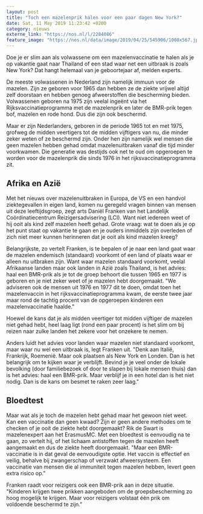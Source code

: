 ```yaml
---
layout: post
title: "Toch een mazelenprik halen voor een paar dagen New York?"
date: Sat, 11 May 2019 11:23:42 +0200
category: nieuws
externe_link: "https://nos.nl/l/2284086"
feature_image: "https://nos.nl/data/image/2019/04/25/545906/1008x567.jpg"
---
```


<p>Doe je er slim aan als volwassene om een mazelenvaccinatie te halen als je op vakantie gaat naar Thailand of een stad waar net een uitbraak is zoals New York? Dat hangt helemaal van je geboortejaar af, melden experts.</p>
<p>De meeste volwassenen in Nederland zijn namelijk immuun voor de mazelen. Zijn ze geboren voor 1965 dan hebben ze de ziekte vrijwel altijd zelf doorstaan en hebben genoeg afweerstoffen die bescherming bieden. Volwassenen geboren na 1975 zijn veelal ingeënt via het Rijksvaccinatieprogramma met de mazelenprik en later de BMR-prik tegen bof, mazelen en rode hond. Dus die zijn ook beschermd.</p>
<p>Maar er zijn Nederlanders, geboren in de periode 1965 tot en met 1975, grofweg de midden veertigers tot de midden vijftigers van nu, die minder zeker weten of ze beschermd zijn. Onder hen zijn namelijk wel mensen die geen mazelen hebben gehad omdat mazelenuitbraken vanaf die tijd minder voorkwamen. Die generatie was destijds ook net te oud om opgeroepen te worden voor de mazelenprik die sinds 1976 in het rijksvaccinatieprogramma zit.</p>
<h2>Afrika en Azië</h2>
<p>Met het nieuws over mazelenuitbraken in Europa, de VS en een handvol ziektegevallen in eigen land, komen nu geregeld vragen binnen van mensen uit deze leeftijdsgroep, zegt arts Daniël Franken van het Landelijk Coördinatiecentrum Reizigersadvisering (LCI). Want niet iedereen weet of hij ooit als kind zelf mazelen heeft gehad. Grote vraag: wat te doen als je op het punt staat op vakantie te gaan en je ouders inmiddels zijn overleden of zich niet meer kunnen herinneren dat je ooit als kind mazelen kreeg?</p>
<p>Belangrijkste, zo vertelt Franken, is te bepalen of je naar een land gaat waar de mazelen endemisch (standaard) voorkomt of een land of plaats waar er alleen nu uitbraken zijn. Want waar mazelen standaard voorkomt, veelal Afrikaanse landen maar ook landen in Azië zoals Thailand, is het advies: haal een BMR-prik als je tot de groep behoort die tussen 1965 en 1977 is geboren en je niet zeker weet of je mazelen hebt doorgemaakt. "We adviseren ook de mensen uit 1976 en 1977 dit te doen, omdat toen het mazelenvaccin in het rijksvaccinatieprogramma kwam, de eerste twee jaar maar rond de tachtig procent van de opgeroepen kinderen een mazelenvaccinatie haalde."</p>
<p>Hoewel de kans dat je als midden veertiger tot midden vijftiger de mazelen niet gehad hebt, heel laag ligt (rond een paar procent) is het slim om bij reizen naar zulke landen het zekere voor het onzekere te nemen.</p>
<p>Anders luidt het advies voor landen waar mazelen niet standaard voorkomt, maar waar nu wel een uitbraak is, legt Franken uit. "Denk aan Italië, Frankrijk, Roemenië. Maar ook plaatsen als New York en Londen. Dan is het belangrijk om te kijken waar je verblijft. Bevind je je veel onder de lokale bevolking (door familiebezoek of door te slapen bij lokale mensen thuis) dan is het advies: haal een BMR-prik. Maar verblijf je in een hotel dan is het niet nodig. Dan is de kans om besmet te raken zeer laag."</p>
<h2>Bloedtest</h2>
<p>Maar wat als je toch de mazelen hebt gehad maar het gewoon niet weet. Kan een vaccinatie dan geen kwaad? Zijn er geen andere methodes om te checken of je ooit de ziekte hebt doorgemaakt? Rik de Swart is mazelenexpert aan het ErasmusMC. Met een bloedtest is eenvoudig na te gaan, zo vertelt hij, of het lichaam antistoffen tegen de mazelen heeft aangemaakt en dus de ziekte heeft doorgemaakt. "Maar een BMR-vaccinatie is in dat geval de eenvoudigste optie. Het vaccin is effectief en veilig, behalve bij zwangerschap of verzwakt afweersysteem. Een vaccinatie van mensen die al immuniteit tegen mazelen hebben, levert geen extra risico op."</p>
<p>Franken raadt voor reizigers ook een BMR-prik aan in deze situatie. "Kinderen krijgen twee prikken aangeboden om de groepsbescherming zo hoog mogelijk te krijgen. Maar voor reizigers volstaat één prik om voldoende beschermd te zijn."</p>
